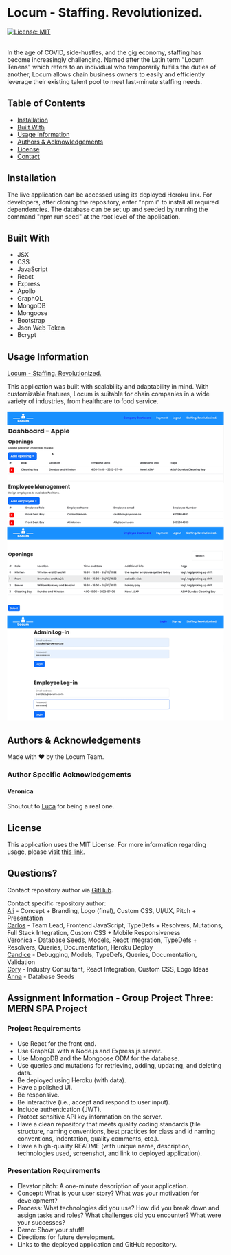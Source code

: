 
  # Locum - Staffing. Revolutionized.
  [![License: MIT](https://img.shields.io/badge/License-MIT-yellow.svg)](https://opensource.org/licenses/MIT)</br></br>
    
  In the age of COVID, side-hustles, and the gig economy, staffing has become increasingly challenging. Named after the Latin term "Locum Tenens" which refers to an individual who temporarily fulfills the duties of another, Locum allows chain business owners to easily and efficiently leverage their existing talent pool to meet last-minute staffing needs.
  
  ## Table of Contents
  
  * [Installation](#installation)
  * [Built With](#built)
  * [Usage Information](#usage)
  * [Authors & Acknowledgements](#credits)
  * [License](#license)
  * [Contact](#questions)
  
  
  ## Installation<a name="installation"></a>
  The live application can be accessed using its deployed Heroku link. For developers, after cloning the repository, enter "npm i" to install all required dependencies. The database can be set up and seeded by running the command "npm run seed" at the root level of the application.
  
  ## Built With<a name="built"></a>
  * JSX
  * CSS
  * JavaScript
  * React
  * Express
  * Apollo
  * GraphQL
  * MongoDB
  * Mongoose
  * Bootstrap
  * Json Web Token
  * Bcrypt

  ## Usage Information<a name="usage"></a>
  [Locum - Staffing. Revolutionized.](https://locum-staffing.herokuapp.com)</br>
    
  This application was built with scalability and adaptability in mind. With customizable features, Locum is suitable for chain companies in a wide variety of industries, from healthcare to food service.</br>
  </br>![Locum - Staffing. Revolutionized.](./client/src/assets/img/locum.png "Locum - Staffing. Revolutionized.")</br>
    
  
  ## Authors & Acknowledgements<a name="credits"></a>  
  Made with ❤️ by the Locum Team.</br>

  ### Author Specific Acknowledgements
  #### Veronica
  Shoutout to [Luca](https://github.com/LHBO19) for being a real one.

  ## License<a name="license"></a>
  This application uses the MIT License. For more information regarding usage, please visit [this link](https://opensource.org/licenses/MIT).
  
  ## Questions?<a name="questions"></a>
  Contact repository author via [GitHub](https://github.com/SCScbc-Projects2022).</br>
  
  Contact specific repository author:</br>
  [Ali](https://github.com/alimomen10) - Concept + Branding, Logo (final), Custom CSS, UI/UX, Pitch + Presentation</br>
  [Carlos](https://github.com/csabbah) - Team Lead, Frontend JavaScript, TypeDefs + Resolvers, Mutations, Full Stack Integration, Custom CSS + Mobile Responsiveness</br>
  [Veronica](https://github.com/TOVTC) - Database Seeds, Models, React Integration, TypeDefs + Resolvers, Queries, Documentation, Heroku Deploy</br>
  [Candice](https://github.com/candiecane7) - Debugging, Models, TypeDefs, Queries, Documentation, Validation</br>
  [Cory](https://github.com/CorySillaots) - Industry Consultant, React Integration, Custom CSS, Logo Ideas</br>
  [Anna](https://github.com/lyuhan2828) - Database Seeds

  ## Assignment Information - Group Project Three: MERN SPA Project
  ### Project Requirements
  * Use React for the front end.
  * Use GraphQL with a Node.js and Express.js server.
  * Use MongoDB and the Mongoose ODM for the database.
  * Use queries and mutations for retrieving, adding, updating, and deleting data.
  * Be deployed using Heroku (with data).
  * Have a polished UI.
  * Be responsive.
  * Be interactive (i.e., accept and respond to user input).
  * Include authentication (JWT).
  * Protect sensitive API key information on the server.
  * Have a clean repository that meets quality coding standards (file structure, naming conventions, best practices for class and id naming conventions, indentation, quality comments, etc.).
  * Have a high-quality README (with unique name, description, technologies used, screenshot, and link to deployed application).

  ### Presentation Requirements
  * Elevator pitch: A one-minute description of your application.
  * Concept: What is your user story? What was your motivation for development?
  * Process: What technologies did you use? How did you break down and assign tasks and roles? What challenges did you encounter? What were your successes?
  * Demo: Show your stuff!
  * Directions for future development.
  * Links to the deployed application and GitHub repository.